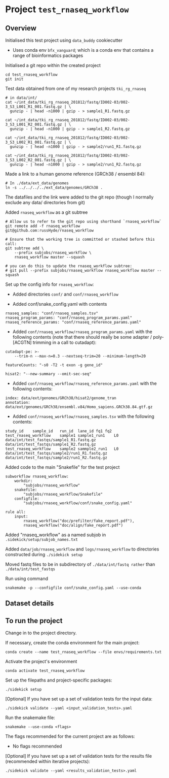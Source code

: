 # Project `test_rnaseq_workflow`

## Overview

Initialised this test project using `data_buddy` cookiecutter

- Uses conda env `bfx_vanguard`; which is a conda env that contains a range of
  bioinformatics packages

Initialised a git repo within the created project

```
cd test_rnaseq_workflow
git init
```

Test data obtained from one of my research projects `tki_rg_rnaseq`

```
# in data/int/
cat ~/int_data/tki_rg_rnaseq_201812/fastq/ID002-03/002-3_S3_L001_R1_001.fastq.gz | \
  gunzip - | head -n1000 | gzip - > sample1_R1.fastq.gz

cat ~/int_data/tki_rg_rnaseq_201812/fastq/ID002-03/002-3_S3_L001_R2_001.fastq.gz | \
  gunzip - | head -n1000 | gzip - > sample1_R2.fastq.gz

cat ~/int_data/tki_rg_rnaseq_201812/fastq/ID002-03/002-3_S3_L002_R1_001.fastq.gz | \
  gunzip - | head -n1000 | gzip - > sample2/run1_R1.fastq.gz

cat ~/int_data/tki_rg_rnaseq_201812/fastq/ID002-03/002-3_S3_L002_R2_001.fastq.gz | \
  gunzip - | head -n1000 | gzip - > sample2/run1_R2.fastq.gz
```

Made a link to a human genome reference (GRCh38 / ensembl 84):

```
# In ./data/ext_data/genomes
ln -s ../../../../ext_data/genomes/GRCh38 .
```

The datafiles and the link were added to the git repo (though I normally
exclude any data/ directories from git)

Added `rnaseq_workflow` as a git subtree

```
# Allow us to refer to the git repo using shorthand `rnaseq_workflow`
git remote add -f rnaseq_workflow git@github.com:russHyde/rnaseq_workflow

# Ensure that the working tree is committed or stashed before this call:
git subtree add \
    --prefix subjobs/rnaseq_workflow \
    rnaseq_workflow master --squash
```

```
# you can do this to update the rnaseq_workflow subtree:
# git pull --prefix subjobs/rnaseq_workflow rnaseq_workflow master --squash
```

Set up the config info for `rnaseq_workflow`:

- Added directories `conf/` and `conf/rnaseq_workflow`

- Added conf/snake_config.yaml with contents

```
rnaseq_samples: "conf/rnaseq_samples.tsv"
rnaseq_program_params: "conf/rnaseq_program_params.yaml"
rnaseq_reference_params: "conf/rnaseq_reference_params.yaml"
```

- Added `conf/rnaseq_workflow/rnaseq_program_params.yaml` with the following
  contents (note that there should really be some adapter / poly-[ACGTN]
  trimming in a call to cutadapt):

```
cutadapt-pe: >-
    --trim-n --max-n=0.3 --nextseq-trim=20 --minimum-length=20

featureCounts: "-s0 -T2 -t exon -g gene_id"

hisat2: "--new-summary --omit-sec-seq"
```

- Added `conf/rnaseq_workflow/rnaseq_reference_params.yaml` with the following
  contents:

```
index: data/ext/genomes/GRCh38/hisat2/genome_tran
annotation: data/ext/genomes/GRCh38/ensembl.v84/Homo_sapiens.GRCh38.84.gtf.gz
```

- Added `conf/rnaseq_workflow/rnaseq_samples.tsv` with the following contents:

```
study_id	sample_id	run_id	lane_id	fq1	fq2
test_rnaseq_workflow	sample1	sample1_run1	L0	data/int/test_fastqs/sample1_R1.fastq.gz	data/int/test_fastqs/sample1_R2.fastq.gz
test_rnaseq_workflow	sample2	sammple2_run1	L0	data/int/test_fastqs/sample2/run1_R1.fastq.gz	data/int/test_fastqs/sample2/run1_R2.fastq.gz
```

Added code to the main "Snakefile" for the test project

```
subworkflow rnaseq_workflow:
    workdir:
        "subjobs/rnaseq_workflow"
    snakefile:
        "subjobs/rnaseq_workflow/Snakefile"
    configfile:
        "subjobs/rnaseq_workflow/conf/snake_config.yaml"

rule all:
    input:
        rnaseq_workflow("doc/prefilter/fake_report.pdf"),
        rnaseq_workflow("doc/align/fake_report.pdf")
```

Added "rnaseq_workflow" as a named subjob in `.sidekick/setup/subjob_names.txt`

Added `data/job/rnaseq_workflow` and `logs/rnaseq_workflow` to directories
constructed during `./sidekick setup`

Moved fastq files to be in subdirectory of `./data/int/fastq rather` than
`./data/int/test_fastqs`

Run using command

```
snakemake -p --configfile conf/snake_config.yaml --use-conda
```

## Dataset details

<!-- User to fill in the details -->

## To run the project

Change in to the project directory.

If necessary, create the conda environment for the main project:

`conda create --name test_rnaseq_workflow --file envs/requirements.txt`

Activate the project's environment

`conda activate test_rnaseq_workflow`

Set up the filepaths and project-specific packages:

`./sidekick setup`

[Optional] If you have set up a set of validation tests for the input data:

`./sidekick validate --yaml <input_validation_tests>.yaml`

Run the snakemake file:

`snakemake --use-conda <flags>`

The flags recommended for the current project are as follows:

<!-- User to update the flags, based on project requirements -->

- No flags recommended

[Optional] If you have set up a set of validation tests for the results file
(recommended within iterative projects):

`./sidekick validate --yaml <results_validation_tests>.yaml`

